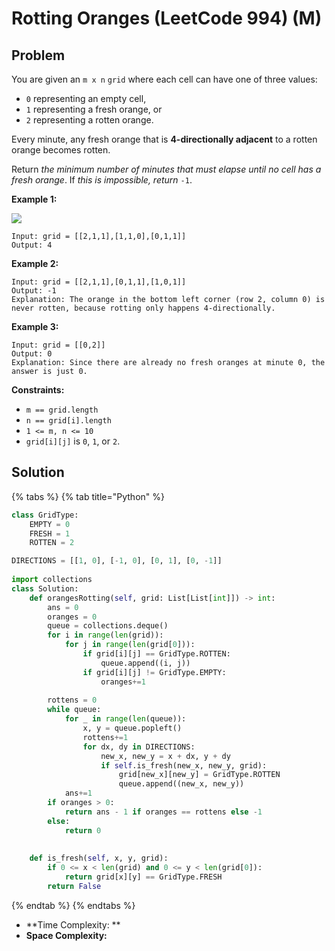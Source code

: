# Rotting Oranges (LeetCode 994) (M)

## Problem



You are given an `m x n` `grid` where each cell can have one of three values:

* `0` representing an empty cell,
* `1` representing a fresh orange, or
* `2` representing a rotten orange.

Every minute, any fresh orange that is **4-directionally adjacent** to a rotten orange becomes rotten.

Return _the minimum number of minutes that must elapse until no cell has a fresh orange_. If _this is impossible, return_ `-1`.

&#x20;

**Example 1:**

![](https://assets.leetcode.com/uploads/2019/02/16/oranges.png)

```
Input: grid = [[2,1,1],[1,1,0],[0,1,1]]
Output: 4
```

**Example 2:**

```
Input: grid = [[2,1,1],[0,1,1],[1,0,1]]
Output: -1
Explanation: The orange in the bottom left corner (row 2, column 0) is never rotten, because rotting only happens 4-directionally.
```

**Example 3:**

```
Input: grid = [[0,2]]
Output: 0
Explanation: Since there are already no fresh oranges at minute 0, the answer is just 0.
```

&#x20;

**Constraints:**

* `m == grid.length`
* `n == grid[i].length`
* `1 <= m, n <= 10`
* `grid[i][j]` is `0`, `1`, or `2`.

## Solution

{% tabs %}
{% tab title="Python" %}
```python
class GridType:
    EMPTY = 0
    FRESH = 1
    ROTTEN = 2

DIRECTIONS = [[1, 0], [-1, 0], [0, 1], [0, -1]]
    
import collections
class Solution:
    def orangesRotting(self, grid: List[List[int]]) -> int:
        ans = 0
        oranges = 0
        queue = collections.deque()
        for i in range(len(grid)):
            for j in range(len(grid[0])):
                if grid[i][j] == GridType.ROTTEN:
                    queue.append((i, j))
                if grid[i][j] != GridType.EMPTY:
                    oranges+=1
        
        rottens = 0
        while queue:
            for _ in range(len(queue)):
                x, y = queue.popleft()
                rottens+=1
                for dx, dy in DIRECTIONS:
                    new_x, new_y = x + dx, y + dy
                    if self.is_fresh(new_x, new_y, grid):
                        grid[new_x][new_y] = GridType.ROTTEN
                        queue.append((new_x, new_y))
            ans+=1
        if oranges > 0:
            return ans - 1 if oranges == rottens else -1
        else:
            return 0
        
    
    def is_fresh(self, x, y, grid):
        if 0 <= x < len(grid) and 0 <= y < len(grid[0]):
            return grid[x][y] == GridType.FRESH
        return False
```
{% endtab %}
{% endtabs %}

* **Time Complexity: **
* **Space Complexity:**
